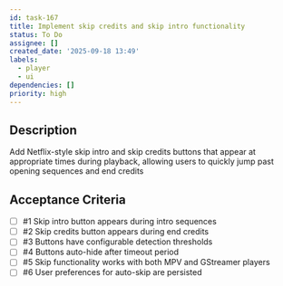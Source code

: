```yaml
---
id: task-167
title: Implement skip credits and skip intro functionality
status: To Do
assignee: []
created_date: '2025-09-18 13:49'
labels:
  - player
  - ui
dependencies: []
priority: high
---
```


## Description

Add Netflix-style skip intro and skip credits buttons that appear at appropriate times during playback, allowing users to quickly jump past opening sequences and end credits

## Acceptance Criteria
<!-- AC:BEGIN -->
- [ ] #1 Skip intro button appears during intro sequences
- [ ] #2 Skip credits button appears during end credits
- [ ] #3 Buttons have configurable detection thresholds
- [ ] #4 Buttons auto-hide after timeout period
- [ ] #5 Skip functionality works with both MPV and GStreamer players
- [ ] #6 User preferences for auto-skip are persisted
<!-- AC:END -->
